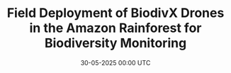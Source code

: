 ---
title: "Field Deployment of BiodivX Drones in the Amazon Rainforest for Biodiversity Monitoring"
date: 30-05-2025 00:00 UTC
modfied: 03-07-2025 09:51 CET
tags: [deep learning, object detection, biodiversity, insects, arthropods, XPRIZE, ETH]
description: Christian Geckeler, Steffen Kirchgeorg, Georg Strunk, Frederik Bendix Thostrup, Florencia Sangermano, Andrea Desiderato, Martina Lüthi, Meret Jucker, Mailyn Adriana Gonzalez Herrera, Nicolás D. Franco-Sierra, Paola Pulido-Santacruz, Jia Jin Marc Chang, Yin Cheong Aden Ip, Elvira Mächler, Asger Svenning, Guillaume Mougeot, Toke Thomas Høye, Fabian Fopp, Loic Pellissier, David DaoKristy Deiner, Claus Melvad, Salua Hamaza, Stefano Mintchev
doi: https://doi.org/10.1109/TFR.2025.3574945
image: /publications/fieldDeploymentGeckeler2025/xprize_sensor_overview.jpg
---